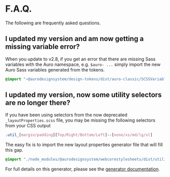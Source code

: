 # F.A.Q.

The following are frequently asked questions.

## I updated my version and am now getting a missing variable error?

When you update to v2.8, if you get an error that there are missing Sass variables with the Auro namespace, e.g. `$auro- ...` simply import the new Auro Sass variables generated from the tokens.

```scss
@import "~@aurodesignsystem/design-tokens/dist/auro-classic/SCSSVariables";
```

## I updated my version, now some utility selectors are no longer there?

If you have been using selectors from the now deprecated `_layoutProperties.scss` file, you may be missing the following selectors from your CSS output

```css
.util_[margin/padding][Top/Right/Bottom/Left]--[none/xs/md/lg/xl]
```

The easy fix is to import the new layout properties generator file that will fill this gap.

```scss
@import "./node_modules/@aurodesignsystem/webcorestylesheets/dist/utilityMixins/layoutPropertiesGenerator";
```

For full details on this generator, please see the [generator documentation](https://alaskaairlines.github.io/WebCoreStyleSheets/#utility-layout-mixin-auro_layoutPropertiesGenerator).
